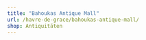 ```yaml
---
title: "Bahoukas Antique Mall"
url: /havre-de-grace/bahoukas-antique-mall/
shop: Antiquitäten
---
```

